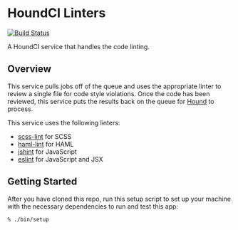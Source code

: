 # HoundCI Linters

[![Build Status](https://circleci.com/gh/houndci/linters.svg?style=svg)](https://circleci.com/gh/houndci/linters)

A HoundCI service that handles the code linting.

## Overview

This service pulls jobs off of the queue and uses the appropriate linter to
review a single file for code style violations. Once the code has been reviewed,
this service puts the results back on the queue for [Hound] to process.

This service uses the following linters:

  * [scss-lint](https://github.com/brigade/scss-lint) for SCSS
  * [haml-lint](https://github.com/brigade/haml-lint) for HAML
  * [jshint](http://jshint.com) for JavaScript
  * [eslint](http://eslint.org) for JavaScript and JSX

## Getting Started

After you have cloned this repo, run this setup script to set up your machine
with the necessary dependencies to run and test this app:

    % ./bin/setup

[Hound]: https://github.com/houndci/hound
